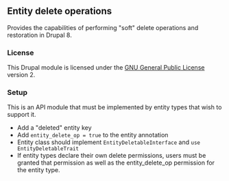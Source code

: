 ## Entity delete operations

Provides the capabilities of performing "soft" delete operations and restoration in Drupal 8.

### License

This Drupal module is licensed under the [GNU General Public License](./LICENSE.md) version 2.

### Setup

This is an API module that must be implemented by entity types that wish to support it.

* Add a "deleted" entity key
* Add `entity_delete_op = true` to the entity annotation
* Entity class should implement `EntityDeletableInterface` and `use EntityDeletableTrait`
* If entity types declare their own delete permissions, users must be granted that permission as well as the entity_delete_op permission for the entity type.